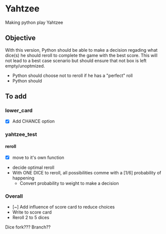 # Yahtzee
Making python play Yahtzee

## Objective
With this version, Python should be able to make a decision regading what dice(s) he should reroll to complete the game with the best score. This will not lead to a best case scenario but should ensure that not box is left empty/unoptmized.
+ Python should choose not to reroll if he has a "perfect" roll
+ Python should 

## To add
### lower_card
+ [x] Add CHANCE option
### yahtzee_test
#### reroll
+ [x] move to it's own function
+ decide optimal reroll
+ With ONE DICE to reroll, all possibilities comme with a [1/6] probability of happening
    + Convert probability to weight to make a decision
### Overall
+ [~] Add influence of score card to reduce choices
+ Write to score card
+ Reroll 2 to 5 dices

Dice fork???
Branch??